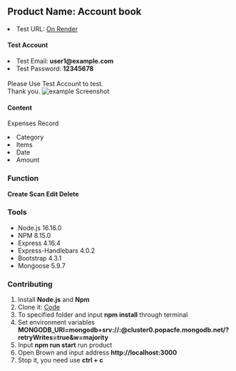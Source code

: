<h2>Product Name: Account book</h2>
<p><li>Test URL: <a href="https://expense-tracker-node-mongodb.onrender.com/">On Render</a></li>
    <h4>Test Account</h4>
    <li>Test Email:<strong> user1@example.com</strong> </li> 
    <li>Test Password: <strong>12345678</strong></li><br>
    Please Use Test Account to test. <br>Thank you.
<img src="https://images.cakeresume.com/post-images/27ff7f17-2aa2-4cfa-8502-98b3dd2ceb16.png" alt="example Screenshot">
<h4>Content</h4>
<p>Expenses Record</p>
<ui>
    <li>Category</li>
    <li>Items</li>
    <li>Date</li>
    <li>Amount</li>
</ui>

<h3>Function</h3>
<p><strong>Create  Scan  Edit  Delete</strong></p>

<h3>Tools</h3>
<ul>
    <li>Node.js 16.16.0<br>
    <li>NPM 8.15.0</li>
    <li>Express 4.16.4<br>
    <li>Express-Handlebars 4.0.2<br>
    <li>Bootstrap 4.3.1<br>
    <li>Mongoose 5.9.7<br>
    </ul>

<h3>Contributing</h3>
<ol>
    <li>Install <strong> Node.js</strong> and <strong> Npm </strong></li>
    <li>Clone it: <a href="https://github.com/CharisLai/expense-tracker.git">Code</a></li>
    <li>To specified folder and input <b>npm install</b> through terminal</li>
    <li>Set environment variables <b>MONGODB_URI=mongodb+srv://<Your MongoDB Account>:<Your MongoDB Password>@cluster0.popacfe.mongodb.net/<Your MongoDB Table>?retryWrites=true&w=majority</b></li>
    <li>Input <strong> npm run start</strong> run product</li>
    <li>Open Brown and input address <b> http://localhost:3000</b> </li>
    <li>Stop it, you need use  <b>ctrl + c </b></li>
</ol>
